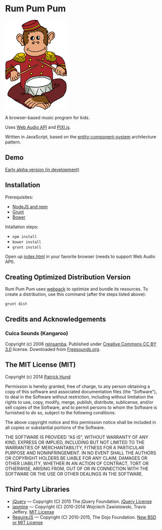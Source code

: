 # Rum Pum Pum

![Monkey Logo](images/monkey-logo.png "Monkey Logo")

A browser-based music program for kids.

Uses [Web Audio API](https://developer.mozilla.org/en-US/docs/Web/API/Web_Audio_API) and [PIXI.js](http://www.pixijs.com/).

Written in JavaScript, based on the [entity-component-system](http://en.wikipedia.org/wiki/Entity_component_system) architecture pattern.

## Demo

[Early alpha version (in development)](http://pahund.github.io/rum-pum-pum/demo/index.html)

## Installation

Prerequisites:

* [NodeJS and npm](http://nodejs.org/)
* [Grunt](http://gruntjs.com/)
* [Bower](http://bower.io/)

Intallation steps:

* `npm install`
* `bower install`
* `grunt install`

Open up [index.html](index.html) in your favorite browser (needs to support Web Audio API).

## Creating Optimized Distribution Version

Rum Pum Pum uses [webpack](http://webpack.github.io/) to optimize and bundle its resources. To create a distribution,
use this command (after the steps listed above):

    grunt dist

## Credits and Acknowledgements

### Cuíca Sounds (Kangaroo)

Copyright (c) 2006 [reinsamba](https://www.freesound.org/people/reinsamba/).
Published under [Creative Commons CC BY 3.0](http://creativecommons.org/licenses/by/3.0/) license.
Downloaded from [Freesounds.org](https://www.freesound.org/people/reinsamba/packs/1339/).

## The MIT License (MIT)

Copyright (c) 2014 [Patrick Hund](https://github.com/pahund)

Permission is hereby granted, free of charge, to any person obtaining a copy
of this software and associated documentation files (the "Software"), to deal
in the Software without restriction, including without limitation the rights
to use, copy, modify, merge, publish, distribute, sublicense, and/or sell
copies of the Software, and to permit persons to whom the Software is
furnished to do so, subject to the following conditions:

The above copyright notice and this permission notice shall be included in
all copies or substantial portions of the Software.

THE SOFTWARE IS PROVIDED "AS IS", WITHOUT WARRANTY OF ANY KIND, EXPRESS OR
IMPLIED, INCLUDING BUT NOT LIMITED TO THE WARRANTIES OF MERCHANTABILITY,
FITNESS FOR A PARTICULAR PURPOSE AND NONINFRINGEMENT. IN NO EVENT SHALL THE
AUTHORS OR COPYRIGHT HOLDERS BE LIABLE FOR ANY CLAIM, DAMAGES OR OTHER
LIABILITY, WHETHER IN AN ACTION OF CONTRACT, TORT OR OTHERWISE, ARISING FROM,
OUT OF OR IN CONNECTION WITH THE SOFTWARE OR THE USE OR OTHER DEALINGS IN
THE SOFTWARE.

## Third Party Libraries

* [jQuery](http://jquery.com/) &mdash; Copyright (C) 2015 The jQuery Foundation. 
  [jQuery License](https://jquery.org/license/)
* [jasmine](https://github.com/velesin/jasmine-jquery) &mdash; Copyright (C) 2010-2014 Wojciech Zawistowski, Travis Jeffery.
  [MIT License](https://github.com/velesin/jasmine-jquery/blob/master/MIT.LICENSE)
* [RequireJS](http://requirejs.org/) &mdash; Copyright (C) 2010-2015, The Dojo Foundation. 
  [New BSD or MIT License](https://github.com/jrburke/requirejs/blob/master/LICENSE)
